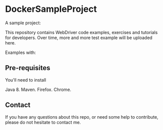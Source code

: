 # DockerSampleProject
A sample project:

This repository contains WebDriver code examples, exercises and tutorials for developers. Over time, more and more test example will be uploaded here.

Examples with:


## Pre-requisites

You'll need to install

Java 8.
Maven.
Firefox.
Chrome.

## Contact

If you have any questions about this repo, or need some help to contribute, please do not hesitate to contact me.
